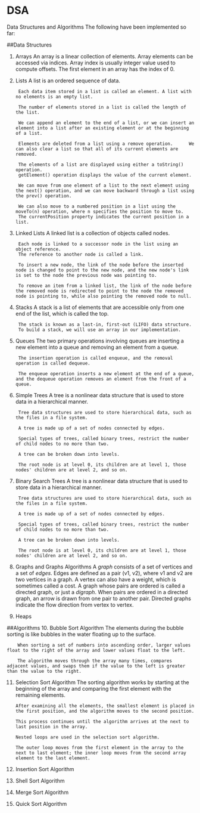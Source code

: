 # DSA
Data Structures and Algorithms
The following have been implemented so far:

##Data Structures
1. Arrays
		An array is a linear collection of elements.
		Array elements can be accessed via indices.
		Array index is usually integer value used to compute offsets.
		The first element in an array has the index of 0.

2. Lists
		A list is an ordered sequence of data. 
		
		Each data item stored in a list is called an element. A list with no elements is an empty list. 
		
		The number of elements stored in a list is called the length of the list. 
		
		We can append an element to the end of a list, or we can insert an element into a list after an existing element or at the beginning of a list. 
		
		Elements are deleted from a list using a remove operation. 		We can also clear a list so that all of its current elements are removed.
		
		The elements of a list are displayed using either a toString() operation.
		getElement() operation displays the value of the current element.
		
		We can move from one element of a list to the next element using the next() operation, and we can move backward through a list using the prev() operation.
		
		We can also move to a numbered position in a list using the moveTo(n) operation, where n specifies the position to move to.
		The currentPosition property indicates the current position in a list.

3. Linked Lists
		A linked list is a collection of objects called nodes.
		
		Each node is linked to a successor node in the list using an object reference.
		The reference to another node is called a link.
		
		To insert a new node, the link of the node before the inserted node is changed to point to the new node, and the new node's link is set to the node the previous node was pointing to.
		
		To remove an item from a linked list, the link of the node before the removed node is redirected to point to the node the removed node is pointing to, while also pointing the removed node to null.

4. Stacks
		A stack is a list of elements that are accessible only from one end of the list, which is called the top.
		
		The stack is known as a last-in, first-out (LIFO) data structure.
		To build a stack, we will use an array in our implementation.

5. Queues
		The two primary operations involving queues are inserting a new element into a queue and removing an element from a queue.
		
		The insertion operation is called enqueue, and the removal operation is called dequeue.
		
		The enqueue operation inserts a new element at the end of a queue, and the dequeue operation removes an element from the front of a queue.

6. Simple Trees
		A tree is a nonlinear data structure that is used to store data in a hierarchical manner.

		Tree data structures are used to store hierarchical data, such as the files in a file system.

		A tree is made up of a set of nodes connected by edges.

		Special types of trees, called binary trees, restrict the number of child nodes to no more than two.

		A tree can be broken down into levels.

		The root node is at level 0, its children are at level 1, those nodes' children are at level 2, and so on.

7. Binary Search Trees
		A tree is a nonlinear data structure that is used to store data in a hierarchical manner.

		Tree data structures are used to store hierarchical data, such as the files in a file system.

		A tree is made up of a set of nodes connected by edges.

		Special types of trees, called binary trees, restrict the number of child nodes to no more than two.

		A tree can be broken down into levels.

		The root node is at level 0, its children are at level 1, those nodes' children are at level 2, and so on.

8. Graphs and Graphs Algorithms
		A *graph* consists of a set of vertices and a set of *edges*.
		Edges are defined as a pair (v1, v2), where v1 and v2 are two vertices in a graph. A vertex can also have a weight, which is sometimes called a cost. 
		A graph whose pairs are ordered is called a directed graph, or just a *digraph*. When pairs are ordered in a directed graph, an arrow is drawn from one pair to another pair. 
		Directed graphs indicate the flow direction from vertex to vertex.

9. Heaps

##Algorithms
10. Bubble Sort Algorithm
		The elements during the bubble sorting is like bubbles in the water floating up to the surface.

		When sorting a set of numbers into ascending order, larger values float to the right of the array and lower values float to the left.

		The algorithm moves through the array many times, compares adjacent values, and swaps them if the value to the left is greater than the value to the right.

11. Selection Sort Algorithm
		The sorting algorithm works by starting at the beginning of the array and comparing the first element with the remaining elements.

		After examining all the elements, the smallest element is placed in the first position, and the algorithm moves to the second position.

		This process continues until the algorithm arrives at the next to last position in the array.

		Nested loops are used in the selection sort algorithm.

		The outer loop moves from the first element in the array to the next to last element; the inner loop moves from the second array element to the last element.

12. Insertion Sort Algorithm

13. Shell Sort Algorithm

14. Merge Sort Algorithm

15. Quick Sort Algorithm
